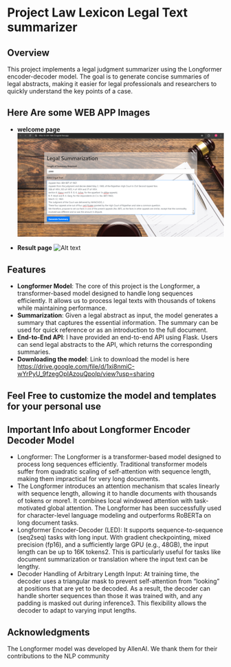 # Project Law Lexicon Legal Text summarizer
## Overview
This project implements a legal judgment summarizer using the Longformer encoder-decoder model. The goal is to generate concise summaries of legal abstracts, making it easier for legal professionals and researchers to quickly understand the key points of a case.

## Here Are some WEB APP Images
- **welcome page**
![Alt text](https://github.com/Yugps/Project-Law-Lexicon-Legal-Text-summarizer-/blob/main/In%20App%20Images/welcome_screen_legal_model_app.png)

- **Result page**
![Alt text]('https://github.com/Yugps/Project-Law-Lexicon-Legal-Text-summarizer-/blob/main/In%20App%20Images/screencapture_legal_model_results.png')

## Features
- **Longformer Model**: The core of this project is the Longformer, a transformer-based model designed to handle long sequences efficiently. It allows us to process legal texts with thousands of tokens while maintaining performance.
- **Summarization**: Given a legal abstract as input, the model generates a summary that captures the essential information. The summary can be used for quick reference or as an introduction to the full document.
- **End-to-End API**: I have provided an end-to-end API using Flask. Users can send legal abstracts to the API, which returns the corresponding summaries.
- **Downloading the model**: Link to download the model is here https://drive.google.com/file/d/1xi8nmiC-wYrPyU_9fzegOpIAzouQpoIp/view?usp=sharing
## Feel Free to customize the model and templates for your personal use 

## Important Info about Longformer Encoder Decoder Model
* Longformer: The Longformer is a transformer-based model designed to process long sequences efficiently. Traditional transformer models suffer from quadratic scaling of self-attention with sequence length, making them impractical for very long documents.
* The Longformer introduces an attention mechanism that scales linearly with sequence length, allowing it to handle documents with thousands of tokens or more1. It combines local windowed attention with task-motivated global attention. The Longformer has been successfully used for character-level language modeling and outperforms RoBERTa on long document tasks.
* Longformer Encoder-Decoder (LED):  It supports sequence-to-sequence (seq2seq) tasks with long input. With gradient checkpointing, mixed precision (fp16), and a sufficiently large GPU (e.g., 48GB), the input length can be up to 16K tokens2. This is particularly useful for tasks like document summarization or translation where the input text can be lengthy.
* Decoder Handling of Arbitrary Length Input: At training time, the decoder uses a triangular mask to prevent self-attention from “looking” at positions that are yet to be decoded. As a result, the decoder can handle shorter sequences than those it was trained with, and any padding is masked out during inference3. This flexibility allows the decoder to adapt to varying input lengths.

## Acknowledgments
The Longformer model was developed by AllenAI. We thank them for their contributions to the NLP community
